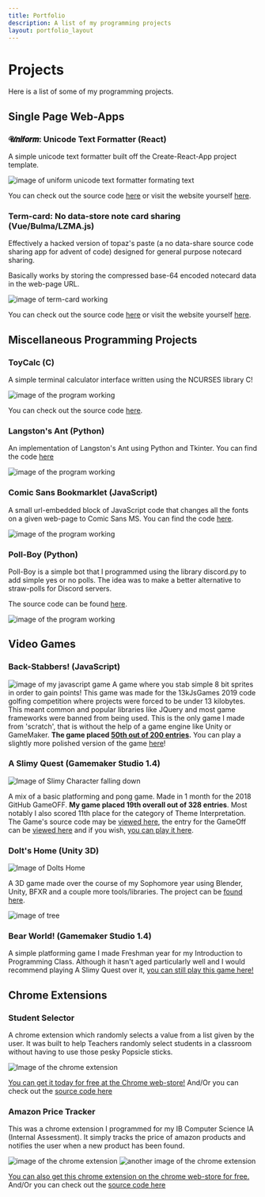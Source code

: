 ```yaml
---
title: Portfolio
description: A list of my programming projects
layout: portfolio_layout
---
```




# **Projects**
Here is a list of some of my programming projects.

## Single Page Web-Apps

### **𝓤𝙣𝙞𝙛𝙤𝙧𝙢: Unicode Text Formatter (React)**
A simple unicode text formatter built off the Create-React-App project template.

![image of uniform unicode text formatter formating text](https://raw.githubusercontent.com/MilanDonhowe/uniform/master/img/unicode.gif)

You can check out the source code [here](https://github.com/MilanDonhowe/uniform) or visit the website yourself [here](https://milandonhowe.github.io/uniform/).

### **Term-card: No data-store note card sharing (Vue/Bulma/LZMA.js)**
Effectively a hacked version of topaz's paste (a no data-share source code sharing app for advent of code) designed for general purpose notecard sharing.

Basically works by storing the compressed base-64 encoded notecard data in the web-page URL.

![image of term-card working](https://raw.githubusercontent.com/MilanDonhowe/term-card/master/img/termcard.gif)

You can check out the source code [here](https://github.com/MilanDonhowe/term-card) or visit the website yourself [here](https://milandonhowe.github.io/term-card/).


## **Miscellaneous Programming Projects**

### **ToyCalc (C)**
A simple terminal calculator interface written using the NCURSES library C!

![image of the program working](https://raw.githubusercontent.com/MilanDonhowe/ReadmeImages/master/ttty/toyCalc.gif)

You can check out the source code [here](https://github.com/MilanDonhowe/toyCalc).


### **Langston's Ant (Python)**
An implementation of Langston's Ant using Python and Tkinter.  You can find the code [here](https://github.com/MilanDonhowe/ANT)

![image of the program working](https://raw.githubusercontent.com/MilanDonhowe/ANT/master/readme_images/antboy.gif)



### **Comic Sans Bookmarklet (JavaScript)**
A small url-embedded block of JavaScript code that changes all the fonts on a given web-page to Comic Sans MS.  You can find the code [here](https://github.com/MilanDonhowe/bookmarklets).

![image of the program working](../assets/images/bookmarklet.gif)


###  **Poll-Boy (Python)**
Poll-Boy is a simple bot that I programmed using the library discord.py to add simple yes or no polls.  The idea was to make a better alternative to straw-polls for Discord servers.

The source code can be found [here](https://github.com/MilanDonhowe/Poll-Boy).


![image of the program working](https://github.com/MilanDonhowe/ReadmeImages/raw/master/PollBoyExample.gif)


## **Video Games**

### **Back-Stabbers! (JavaScript)**
![image of my javascript game](https://raw.githubusercontent.com/MilanDonhowe/backstabbers13kb/master/sprites/back.gif)
A game where you stab simple 8 bit sprites in order to gain points!  This game was made for the 13kJsGames 2019 code golfing competition  where projects were forced to be under 13 kilobytes.  This meant common and popular libraries like JQuery and most game frameworks were banned from being used.  This is the only game I made from 'scratch', that is without the help of a game engine like Unity or GameMaker.  **The game placed [50th out of 200 entries](https://2019.js13kgames.com/#winners).**  You can play a slightly more polished version of the game [here](https://milandonhowe.github.io/backstabbers13kb/)!



### **A Slimy Quest (Gamemaker Studio 1.4)**
![Image of Slimy Character falling down](https://raw.githubusercontent.com/MilanDonhowe/HybridAdventure/master/sprites/gifs/playerREADME%20(1).gif)

A mix of a basic platforming and pong game.  Made in 1 month for the 2018 GitHub GameOFF.  **My game placed 19th overall out of 328 entries**.  Most notably I also scored 11th place for the category of Theme Interpretation.  The Game's source code may be [viewed here](https://github.com/MilanDonhowe/SlimyQuest), the entry for the GameOff can be [viewed here](https://itch.io/jam/game-off-2018/rate/334522) and if you wish, [you can play it here](https://milandonhowe.itch.io/a-slimy-quest).


### **Dolt's Home (Unity 3D)**
![Image of Dolts Home](https://raw.githubusercontent.com/MilanDonhowe/ReadmeImages/master/DoltImages/dolt_1.gif)

A 3D game made over the course of my Sophomore year using Blender, Unity, BFXR and a couple more tools/libraries.  The project can be [found here](https://github.com/MilanDonhowe/DoltsHome).

![image of tree](https://raw.githubusercontent.com/MilanDonhowe/ReadmeImages/master/DoltImages/dolt_2.png)

### **Bear World! (Gamemaker Studio 1.4)**
A simple platforming game I made Freshman year for my Introduction to Programming Class.  Although it hasn't aged particularly well and I would recommend playing A Slimy Quest over it, [you can still play this game here!](https://milandonhowe.github.io/beargame/)



## **Chrome Extensions**

### **Student Selector**

A chrome extension which randomly selects a value from a list given by the user.  It was built to help Teachers randomly select students in a classroom without having to use those pesky Popsicle sticks.


![Image of the chrome extension](../assets/images/chromeExtension.PNG)

[You can get it today for free at the Chrome web-store!](https://chrome.google.com/webstore/detail/student-randomizer/lcipncfbfemopganndembnmjjnhbaomk)
And/Or you can check out the [source code here](https://github.com/MilanDonhowe/studentSelect)


### **Amazon Price Tracker**
This was a chrome extension I programmed for my IB Computer Science IA (Internal Assessment).  It simply tracks the price of amazon products and notifies the user when a new product has been found.

![image of the chrome extension](../assets/images/ProductAmazon.PNG)
![another image of the chrome extension](../assets/images/ProductAmazon2.PNG)

[You can also get this chrome extension on the chrome web-store for free.](https://chrome.google.com/webstore/detail/amazon-price-tracker/npdolbglkedboekdpjcgfnnekcciedki/related)
And/Or you can check out the [source code here](https://github.com/MilanDonhowe/amazonTrackerIA/tree/master/Donhowe%20Milan%20IA/Forms/Product/amazonTracker)




 
